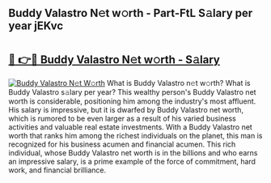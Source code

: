 ## Buddy Valastro N𝚎t w𝚘rth - Part-FtL S𝚊lary per year jEKvc

# <h2><a href="http://gc26qpw.nevu.top/?p=Buddy+Valastro">🔗 👉🔴 Buddy Valastro N𝚎t w𝚘rth - S𝚊lary</a></h2>

[![Buddy Valastro N𝚎t W𝚘rth](https://i.imgur.com/Oavwk0R.jpeg)](http://gc26qpw.nevu.top/?p=Buddy+Valastro)
What is Buddy Valastro n𝚎t w𝚘rth? What is Buddy Valastro s𝚊lary per year?
This wealthy person's Buddy Valastro net worth is considerable, positioning him among the industry's most affluent. His salary is impressive, but it is dwarfed by Buddy Valastro net worth, which is rumored to be even larger as a result of his varied business activities and valuable real estate investments. With a Buddy Valastro net worth that ranks him among the richest individuals on the planet, this man is recognized for his business acumen and financial acumen. This rich individual, whose Buddy Valastro net worth is in the billions and who earns an impressive salary, is a prime example of the force of commitment, hard work, and financial brilliance.
